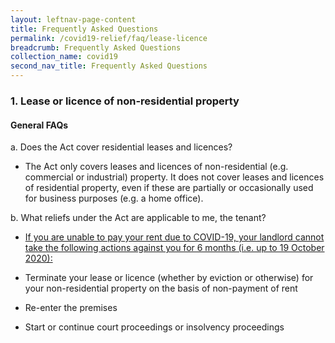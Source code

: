 ```yaml
---
layout: leftnav-page-content
title: Frequently Asked Questions
permalink: /covid19-relief/faq/lease-licence
breadcrumb: Frequently Asked Questions
collection_name: covid19
second_nav_title: Frequently Asked Questions
---
```

### 1. Lease or licence of non-residential property ###

#### General FAQs ####
a. Does the Act cover residential leases and licences?
* The Act only covers leases and licences of non-residential (e.g. commercial or industrial) property. It does not cover leases and licences of residential property, even if these are partially or occasionally used for business purposes (e.g. a home office).

b. What reliefs under the Act are applicable to me, the tenant?
* <u>If you are unable to pay your rent due to COVID-19, your landlord cannot take the following actions against you for 6 months (i.e. up to 19 October 2020):</u>

* Terminate your lease or licence (whether by eviction or otherwise) for your non-residential property on the basis of non-payment of rent 
* Re-enter the premises 
* Start or continue court proceedings or insolvency proceedings

